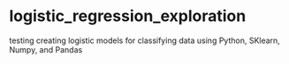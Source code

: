 # logistic_regression_exploration
testing creating logistic models for classifying data using Python, SKlearn, Numpy, and Pandas
